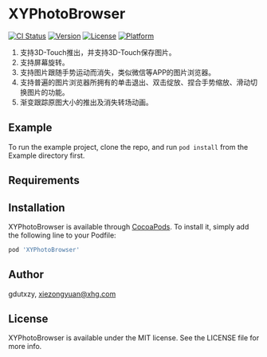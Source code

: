 # XYPhotoBrowser

[![CI Status](https://img.shields.io/travis/gdutxzy/XYPhotoBrowser.svg?style=flat)](https://travis-ci.org/gdutxzy/XYPhotoBrowser)
[![Version](https://img.shields.io/cocoapods/v/XYPhotoBrowser.svg?style=flat)](https://cocoapods.org/pods/XYPhotoBrowser)
[![License](https://img.shields.io/cocoapods/l/XYPhotoBrowser.svg?style=flat)](https://cocoapods.org/pods/XYPhotoBrowser)
[![Platform](https://img.shields.io/cocoapods/p/XYPhotoBrowser.svg?style=flat)](https://cocoapods.org/pods/XYPhotoBrowser)



1. 支持3D-Touch推出，并支持3D-Touch保存图片。
2. 支持屏幕旋转。
3. 支持图片跟随手势运动而消失，类似微信等APP的图片浏览器。
4. 支持普遍的图片浏览器所拥有的单击退出、双击绽放、捏合手势缩放、滑动切换图片的功能。
5. 渐变跟踪原图大小的推出及消失转场动画。


## Example

To run the example project, clone the repo, and run `pod install` from the Example directory first.

## Requirements

## Installation

XYPhotoBrowser is available through [CocoaPods](https://cocoapods.org). To install
it, simply add the following line to your Podfile:

```ruby
pod 'XYPhotoBrowser'
```

## Author

gdutxzy, xiezongyuan@xhg.com

## License

XYPhotoBrowser is available under the MIT license. See the LICENSE file for more info.
